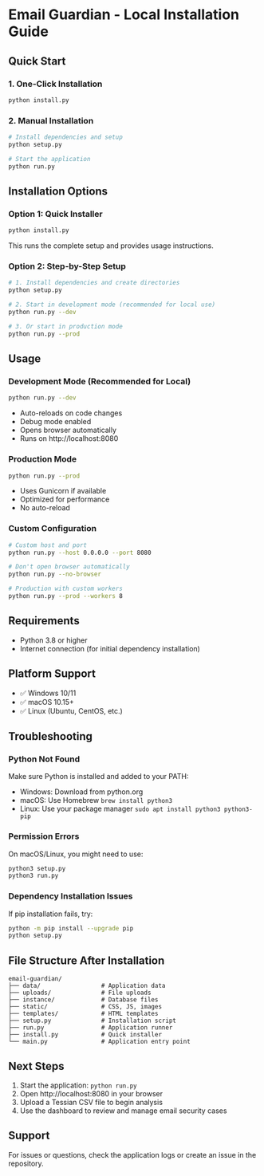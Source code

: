 
# Email Guardian - Local Installation Guide

## Quick Start

### 1. One-Click Installation
```bash
python install.py
```

### 2. Manual Installation
```bash
# Install dependencies and setup
python setup.py

# Start the application
python run.py
```

## Installation Options

### Option 1: Quick Installer
```bash
python install.py
```
This runs the complete setup and provides usage instructions.

### Option 2: Step-by-Step Setup
```bash
# 1. Install dependencies and create directories
python setup.py

# 2. Start in development mode (recommended for local use)
python run.py --dev

# 3. Or start in production mode
python run.py --prod
```

## Usage

### Development Mode (Recommended for Local)
```bash
python run.py --dev
```
- Auto-reloads on code changes
- Debug mode enabled
- Opens browser automatically
- Runs on http://localhost:8080

### Production Mode
```bash
python run.py --prod
```
- Uses Gunicorn if available
- Optimized for performance
- No auto-reload

### Custom Configuration
```bash
# Custom host and port
python run.py --host 0.0.0.0 --port 8080

# Don't open browser automatically
python run.py --no-browser

# Production with custom workers
python run.py --prod --workers 8
```

## Requirements

- Python 3.8 or higher
- Internet connection (for initial dependency installation)

## Platform Support

- ✅ Windows 10/11
- ✅ macOS 10.15+
- ✅ Linux (Ubuntu, CentOS, etc.)

## Troubleshooting

### Python Not Found
Make sure Python is installed and added to your PATH:
- Windows: Download from python.org
- macOS: Use Homebrew `brew install python3`
- Linux: Use your package manager `sudo apt install python3 python3-pip`

### Permission Errors
On macOS/Linux, you might need to use:
```bash
python3 setup.py
python3 run.py
```

### Dependency Installation Issues
If pip installation fails, try:
```bash
python -m pip install --upgrade pip
python setup.py
```

## File Structure After Installation

```
email-guardian/
├── data/                 # Application data
├── uploads/              # File uploads
├── instance/             # Database files
├── static/               # CSS, JS, images
├── templates/            # HTML templates
├── setup.py              # Installation script
├── run.py                # Application runner
├── install.py            # Quick installer
└── main.py               # Application entry point
```

## Next Steps

1. Start the application: `python run.py`
2. Open http://localhost:8080 in your browser
3. Upload a Tessian CSV file to begin analysis
4. Use the dashboard to review and manage email security cases

## Support

For issues or questions, check the application logs or create an issue in the repository.
